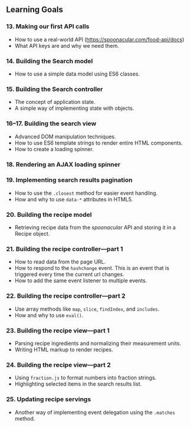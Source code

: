 ## Learning Goals

### 13. Making our first API calls

-   How to use a real-world API (https://spoonacular.com/food-api/docs)
-   What API keys are and why we need them.

### 14. Building the Search model

-   How to use a simple data model using ES6 classes.

### 15. Building the Search controller

-   The concept of application state.
-   A simple way of implementing state with objects.

### 16–17. Building the search view

-   Advanced DOM manipulation techniques.
-   How to use ES6 template strings to render entire HTML components.
-   How to create a loading spinner.

### 18. Rendering an AJAX loading spinner

### 19. Implementing search results pagination

-   How to use the `.closest` method for easier event handling.
-   How and why to use `data-*` attributes in HTML5.

### 20. Building the recipe model

-   Retrieving recipe data from the _spoonacular_ API and storing it in a Recipe object.

### 21. Building the recipe controller—part 1

-   How to read data from the page URL.
-   How to respond to the `hashchange` event. This is an event that is triggered every time the current url changes.
-   How to add the same event listener to multiple events.

### 22. Building the recipe controller—part 2

-   Use array methods like `map`, `slice`, `findIndex`, and `includes`.
-   How and why to use `eval()`.

### 23. Building the recipe view—part 1

-   Parsing recipe ingredients and normalizing their measurement units.
-   Writing HTML markup to render recipes.

### 24. Building the recipe view—part 2

-   Using `fraction.js` to format numbers into fraction strings.
-   Highlighting selected items in the search results list.

### 25. Updating recipe servings

-   Another way of implementing event delegation using the `.matches` method.
